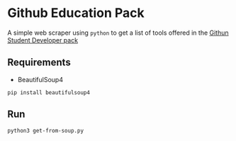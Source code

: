 # Github Education Pack

A simple web scraper using `python` to get a list of tools offered in the [Githun Student Developer pack](https://education.github.com/pack)

## Requirements

- BeautifulSoup4 

```shell
pip install beautifulsoup4 
```

## Run

```shell
python3 get-from-soup.py
```